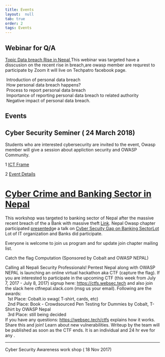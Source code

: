 ```yaml
---
title: Events
layout:  null
tab: true
order: 2
tags: Events
---
```


Webinar for Q/A
---------------
<a href ="https://techpatro.com/an-interaction-webinar-on-data-breach-rise-in-nepal/"> Topic Data breach Rise in Nepal </a>
This webinar was targeted have a disscusion on the recent rise in breach,are owasp member are requrest to participate by Zoom it will live on Techpatro facebook page.

&nbsp;Introduction of personal data breach </br>
&nbsp;How personal data breach happens? </br>
&nbsp;Process to report personal data breach</br>
&nbsp;Importance of reporting personal data breach to related authority</br>
&nbsp;Negative impact of personal data breach. 


Events
------

## Cyber Security Seminer ( 24 March 2018)

Students who are interested cybersecurity are invited to the event, 
Owasp member will give a session about appliction security and OWASP Community.

1 <a href="https://np.ictframe.com/%E0%A4%8F%E0%A4%95-%E0%A4%A6%E0%A4%BF%E0%A4%A8%E0%A5%87-%E0%A4%B8%E0%A4%BE%E0%A4%87%E0%A4%AC%E0%A4%B0-%E0%A4%B8%E0%A5%87%E0%A4%95%E0%A5%8D%E0%A4%AF%E0%A5%81%E0%A4%B0%E0%A4%BF%E0%A4%9F%E0%A5%80/"> ICT Frame </a>

2 <a href="https://www.facebook.com/events/174907239976852/"> Event Details </a>

<h1 id="cyber-crime-and-banking-sector-in-nepal"><a href="https://www.facebook.com/events/373896766399371/">Cyber Crime and Banking Sector in Nepal</a></h1>
<p>This workshop was targeted to banking sector of Nepal after the massive
recent breach of the a Bank with massive theft
<a href="https://www.bankinfosecurity.com/report-attackers-hacked-nepalese-banks-swift-server-a-10437">Link</a>.
Nepal Owasp chapter participated
<a href="https://www.bankinfosecurity.com/report-attackers-hacked-nepalese-banks-swift-server-a-10437">presented</a>ge
a talk on <a href="https://www.youtube.com/watch?v=aYzTAyrWgTw&amp;t=175s">Cyber Secuity Gap on Banking
SectorLot</a> Lot of IT organization and Banks did participate.</p>
<p>Everyone is welcome to join us program and for update join chapter
mailing list.</p

# Catch the flag Computation (Sponsored by Cobalt and OWASP NEPAL)

Calling all Nepali Security Professionals!
Pentest Nepal along with OWASP NEPAL is launching an online virtual hackathon aka CTF (capture the flag).
If you are interested to participate in the upcoming CTF (this week from July 7, 2017 - July 8, 2017) signup here: https://ctfs.websec.tech and also join the slack here ctfnepal.slack.com (msg us your email).
Following are the awards: </br>
   &nbsp; 1st Place: Cobalt.io swag( T-shirt, cards, etc) </br>
   &nbsp; 2nd Place: Book - Crowdsourced Pen Testing for Dummies by Cobalt, T-Shirt by OWASP Nepal  </br>
   &nbsp; 3rd Place: still being decided </br>
If you have any questions: https://websec.tech/ctfs explains how it works.
Share this and join! Learn about new vulnerabilities. Writeup by the team will be published as soon as the CTF ends. It is an individual and 24 hr eve for any .

---------------------

Cyber Security Awareness work shop ( 18 Nov 2017) 

